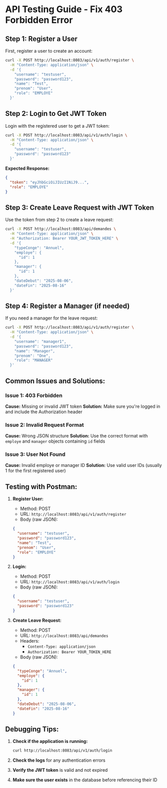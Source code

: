 # API Testing Guide - Fix 403 Forbidden Error

## Step 1: Register a User

First, register a user to create an account:

```bash
curl -X POST http://localhost:8083/api/v1/auth/register \
  -H "Content-Type: application/json" \
  -d '{
    "username": "testuser",
    "password": "password123",
    "name": "Test",
    "prenom": "User",
    "role": "EMPLOYE"
  }'
```

## Step 2: Login to Get JWT Token

Login with the registered user to get a JWT token:

```bash
curl -X POST http://localhost:8083/api/v1/auth/login \
  -H "Content-Type: application/json" \
  -d '{
    "username": "testuser",
    "password": "password123"
  }'
```

**Expected Response:**
```json
{
  "token": "eyJhbGciOiJIUzI1NiJ9...",
  "role": "EMPLOYE"
}
```

## Step 3: Create Leave Request with JWT Token

Use the token from step 2 to create a leave request:

```bash
curl -X POST http://localhost:8083/api/demandes \
  -H "Content-Type: application/json" \
  -H "Authorization: Bearer YOUR_JWT_TOKEN_HERE" \
  -d '{
    "typeConge": "Annuel",
    "employe": {
      "id": 1
    },
    "manager": {
      "id": 1
    },
    "dateDebut": "2025-08-06",
    "dateFin": "2025-08-16"
  }'
```

## Step 4: Register a Manager (if needed)

If you need a manager for the leave request:

```bash
curl -X POST http://localhost:8083/api/v1/auth/register \
  -H "Content-Type: application/json" \
  -d '{
    "username": "manager1",
    "password": "password123",
    "name": "Manager",
    "prenom": "One",
    "role": "MANAGER"
  }'
```

## Common Issues and Solutions:

### Issue 1: 403 Forbidden
**Cause:** Missing or invalid JWT token
**Solution:** Make sure you're logged in and include the Authorization header

### Issue 2: Invalid Request Format
**Cause:** Wrong JSON structure
**Solution:** Use the correct format with `employe` and `manager` objects containing `id` fields

### Issue 3: User Not Found
**Cause:** Invalid employe or manager ID
**Solution:** Use valid user IDs (usually 1 for the first registered user)

## Testing with Postman:

1. **Register User:**
   - Method: POST
   - URL: `http://localhost:8083/api/v1/auth/register`
   - Body (raw JSON):
   ```json
   {
     "username": "testuser",
     "password": "password123",
     "name": "Test",
     "prenom": "User",
     "role": "EMPLOYE"
   }
   ```

2. **Login:**
   - Method: POST
   - URL: `http://localhost:8083/api/v1/auth/login`
   - Body (raw JSON):
   ```json
   {
     "username": "testuser",
     "password": "password123"
   }
   ```

3. **Create Leave Request:**
   - Method: POST
   - URL: `http://localhost:8083/api/demandes`
   - Headers: 
     - `Content-Type: application/json`
     - `Authorization: Bearer YOUR_TOKEN_HERE`
   - Body (raw JSON):
   ```json
   {
     "typeConge": "Annuel",
     "employe": {
       "id": 1
     },
     "manager": {
       "id": 1
     },
     "dateDebut": "2025-08-06",
     "dateFin": "2025-08-16"
   }
   ```

## Debugging Tips:

1. **Check if the application is running:**
   ```bash
   curl http://localhost:8083/api/v1/auth/login
   ```

2. **Check the logs** for any authentication errors

3. **Verify the JWT token** is valid and not expired

4. **Make sure the user exists** in the database before referencing their ID
